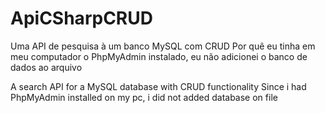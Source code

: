 # ApiCSharpCRUD
Uma API de pesquisa à um banco MySQL com CRUD
Por quê eu tinha em meu computador o PhpMyAdmin instalado, eu não adicionei o banco de dados ao arquivo

A search API for a MySQL database with CRUD functionality
Since i had PhpMyAdmin installed on my pc, i did not added database on file